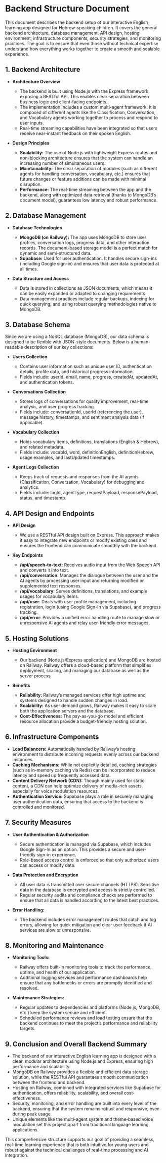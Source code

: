 # Backend Structure Document

This document describes the backend setup of our interactive English learning app designed for Hebrew-speaking children. It covers the general backend architecture, database management, API design, hosting environment, infrastructure components, security strategies, and monitoring practices. The goal is to ensure that even those without technical expertise understand how everything works together to create a smooth and scalable experience.

## 1. Backend Architecture

*   **Architecture Overview**

    *   The backend is built using Node.js with the Express framework, exposing a RESTful API. This enables clear separation between business logic and client-facing endpoints.
    *   The implementation includes a custom multi-agent framework. It is composed of different agents like the Classification, Conversation, and Vocabulary agents working together to process and respond to user inputs.
    *   Real-time streaming capabilities have been integrated so that users receive near-instant feedback on their spoken English.

*   **Design Principles**

    *   **Scalability:** The use of Node.js with lightweight Express routes and non-blocking architecture ensures that the system can handle an increasing number of simultaneous users.
    *   **Maintainability:** The clear separation of modules (such as different agents for handling conversation, vocabulary, etc.) ensures that future changes or feature additions can be made with minimal disruption.
    *   **Performance:** The real-time streaming between the app and the backend, along with optimized data retrieval (thanks to MongoDB’s document model), guarantees low latency and robust performance.

## 2. Database Management

*   **Database Technologies**

    *   **MongoDB (on Railway):** The app uses MongoDB to store user profiles, conversation logs, progress data, and other interaction records. The document-based storage model is a perfect match for dynamic and semi-structured data.
    *   **Supabase:** Used for user authentication. It handles secure sign-ins (including Google sign-in) and ensures that user data is protected at all times.

*   **Data Structure and Access**

    *   Data is stored in collections as JSON documents, which means it can be easily expanded or adapted to changing requirements.
    *   Data management practices include regular backups, indexing for quick querying, and using robust querying methodologies native to MongoDB.

## 3. Database Schema

Since we are using a NoSQL database (MongoDB), our data schema is designed to be flexible with JSON-style documents. Below is a human-readable description of our key collections:

*   **Users Collection**

    *   Contains user information such as unique user ID, authentication details, profile data, and historical progress information.
    *   Fields include: userId, email, name, progress, createdAt, updatedAt, and authentication tokens.

*   **Conversations Collection**

    *   Stores logs of conversations for quality improvement, real-time analysis, and user progress tracking.
    *   Fields include: conversationId, userId (referencing the user), message history, timestamps, and sentiment analysis data (if applicable).

*   **Vocabulary Collection**

    *   Holds vocabulary items, definitions, translations (English & Hebrew), and related metadata.
    *   Fields include: vocabId, word, definitionEnglish, definitionHebrew, usage examples, and lastUpdated timestamps.

*   **Agent Logs Collection**

    *   Keeps track of requests and responses from the AI agents (Classification, Conversation, Vocabulary) for debugging and analytics.
    *   Fields include: logId, agentType, requestPayload, responsePayload, status, and timestamp.

## 4. API Design and Endpoints

*   **API Design**

    *   We use a RESTful API design built on Express. This approach makes it easy to integrate new endpoints or modify existing ones and ensures the frontend can communicate smoothly with the backend.

*   **Key Endpoints**

    *   **/api/speech-to-text**: Receives audio input from the Web Speech API and converts it into text.
    *   **/api/conversation**: Manages the dialogue between the user and the AI agents by processing user input and returning modified or supplemented text responses.
    *   **/api/vocabulary**: Serves definitions, translations, and example usages for vocabulary items.
    *   **/api/user**: Deals with user profile management, including registration, login (using Google Sign-In via Supabase), and progress tracking.
    *   **/api/error**: Provides a unified error handling route to manage slow or unresponsive AI agents and relay user-friendly error messages.

## 5. Hosting Solutions

*   **Hosting Environment**

    *   Our backend (Node.js/Express application) and MongoDB are hosted on Railway. Railway offers a cloud-based platform that simplifies deployment, scaling, and managing our database as well as the server process.

*   **Benefits**

    *   **Reliability:** Railway’s managed services offer high uptime and systems designed to handle sudden changes in load.
    *   **Scalability:** As user demand grows, Railway makes it easy to scale both the application servers and the database.
    *   **Cost-Effectiveness:** The pay-as-you-go model and efficient resource allocation provide a budget-friendly hosting solution.

## 6. Infrastructure Components

*   **Load Balancers:** Automatically handled by Railway’s hosting environment to distribute incoming requests evenly across our backend instances.
*   **Caching Mechanisms:** While not explicitly detailed, caching strategies (such as in-memory caching via Redis) can be incorporated to reduce latency and speed up frequently accessed data.
*   **Content Delivery Network (CDN):** Though mainly used for static content, a CDN can help optimize delivery of media-rich assets, especially for voice modulation resources.
*   **Authentication Service:** Supabase plays a role in securely managing user authentication data, ensuring that access to the backend is controlled and monitored.

## 7. Security Measures

*   **User Authentication & Authorization**

    *   Secure authentication is managed via Supabase, which includes Google Sign-In as an option. This provides a secure and user-friendly sign-in experience.
    *   Role-based access control is enforced so that only authorized users can access or modify data.

*   **Data Protection and Encryption**

    *   All user data is transmitted over secure channels (HTTPS). Sensitive data in the database is encrypted and access is strictly controlled.
    *   Regular security audits and compliance checks are performed to ensure that all data is handled according to the latest best practices.

*   **Error Handling:**

    *   The backend includes error management routes that catch and log errors, allowing for quick mitigation and clear user feedback if AI services are slow or unresponsive.

## 8. Monitoring and Maintenance

*   **Monitoring Tools:**

    *   Railway offers built-in monitoring tools to track the performance, uptime, and health of our application.
    *   Additional logging services and performance dashboards help ensure that any bottlenecks or errors are promptly identified and resolved.

*   **Maintenance Strategies:**

    *   Regular updates to dependencies and platforms (Node.js, MongoDB, etc.) keep the system secure and efficient.
    *   Scheduled performance reviews and load testing ensure that the backend continues to meet the project’s performance and reliability targets.

## 9. Conclusion and Overall Backend Summary

*   The backend of our interactive English learning app is designed with a clear, modular architecture using Node.js and Express, ensuring high performance and scalability.
*   MongoDB on Railway provides a flexible and efficient data storage solution, while the RESTful API guarantees smooth communication between the frontend and backend.
*   Hosting on Railway, combined with integrated services like Supabase for authentication, offers reliability, scalability, and overall cost-effectiveness.
*   Security, monitoring, and error handling are built into every level of the backend, ensuring that the system remains robust and responsive, even during peak usage.
*   Unique elements like the multi-agent system and theme-based voice modulation set this project apart from traditional language learning applications.

This comprehensive structure supports our goal of providing a seamless, real-time learning experience that is both intuitive for young users and robust against the technical challenges of real-time processing and AI integration.
